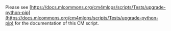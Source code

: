 Please see [https://docs.mlcommons.org/cm4mlops/scripts/Tests/upgrade-python-pip](https://docs.mlcommons.org/cm4mlops/scripts/Tests/upgrade-python-pip) for the documentation of this CM script.
